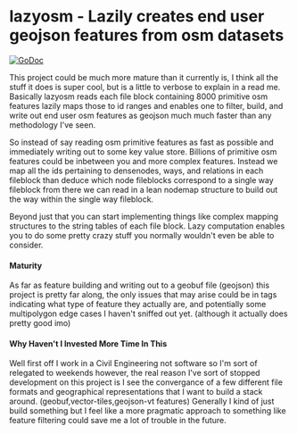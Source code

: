 # lazyosm - Lazily creates end user geojson features from osm datasets 
[![GoDoc](https://img.shields.io/badge/api-reference-blue.svg?style=flat-square)](https://godoc.org/github.com/murphy214/lazyosm)

This project could be much more mature than it currently is, I think all the stuff it does is super cool, but is a little to verbose to explain in a read me. Basically lazyosm reads each file block containing 8000 primitive osm features lazily maps those to id ranges and enables one to filter, build, and write out end user osm features as geojson much much faster than any methodology I've seen. 

So instead of say reading osm primitive features as fast as possible and immediately writing out to some key value store. Billions of primitive osm features could be inbetween you and more complex features. Instead we map all the ids pertaining to densenodes, ways, and relations in each fileblock than deduce which node fileblocks correspond to a single way fileblock from there we can read in a lean nodemap structure to build out the way within the single way fileblock. 

Beyond just that you can start implementing things like complex mapping structures to the string tables of each file block.
Lazy computation enables you to do some pretty crazy stuff you normally wouldn't even be able to consider. 

#### Maturity

As far as feature building and writing out to a geobuf file (geojson) this project is pretty far along, the only issues that may arise could be in tags indicating what type of feature they actually are, and potentially some multipolygon edge cases I haven't sniffed out yet. (although it actually does pretty good imo) 

#### Why Haven't I Invested More Time In This 

Well first off I work in a Civil Engineering not software so I'm sort of relegated to weekends however, the real reason I've sort of stopped development on this project is I see the convergance of a few different file formats and geographical representations that I want to build a stack around. (geobuf,vector-tiles,geojson-vt features) Generally I kind of just build something but I feel like a more pragmatic approach to something like feature filtering could save me a lot of trouble in the future. 


